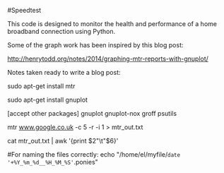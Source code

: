 #Speedtest

This code is designed to monitor the health and performance of a home broadband connection using Python.

Some of the graph work has been inspired by this blog post: 

http://henrytodd.org/notes/2014/graphing-mtr-reports-with-gnuplot/


Notes taken ready to write a blog post:

sudo apt-get install mtr

sudo apt-get install gnuplot

[accept other packages] gnuplot gnuplot-nox groff psutils



mtr www.google.co.uk -c 5 -r -i 1 > mtr_out.txt

cat mtr_out.txt | awk '{print $2"\t"$6}'

#For naming the files correctly:
echo "/home/el/myfile/`date '+%Y_%m_%d__%H_%M_%S'`.ponies"

